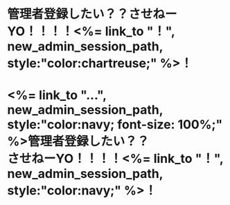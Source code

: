 <head>
  <meta charset="UTF-8">
    <meta name="viewport" content="width=device-width,initial-scale=1.0">
    <link rel="stylesheet" href="https://maxcdn.bootstrapcdn.com/font-awesome/4.7.0/css/font-awesome.min.css">
</head>

<p class="show_mini_top"></p>

<body>
    <div class="main-visual_ad">
      <div class ="main-visual-content_ad">
        <h1 class="main-visual-text_ad">管理者登録したい？？させねーYO！！！！<%= link_to "！", new_admin_session_path, style:"color:chartreuse;" %>！</h1>

<h1 class="main-visual-text_ad_mini"><%= link_to "...", new_admin_session_path, style:"color:navy; font-size: 100%;" %>管理者登録したい？？<br>させねーYO！！！！<%= link_to "！", new_admin_session_path, style:"color:navy;" %>！</h1>

</div>
  </div>


</body>